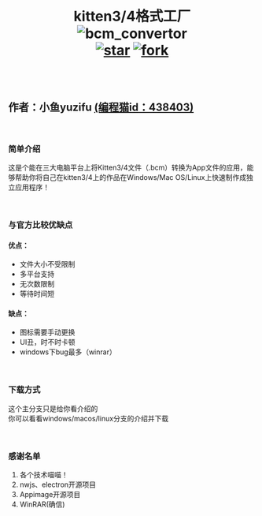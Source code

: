 <h1 align="center">
    <br>
    kitten3/4格式工厂
    <br>
    <img alt="bcm_convertor" src="https://server.yuzifu.top:25266/down/78G7G3mC3na7"/>
    <br>
    <a href='https://gitee.com/sf-yuzifu/bcm_convertor/stargazers'><img src='https://gitee.com/sf-yuzifu/bcm_convertor/badge/star.svg?theme=white' alt='star'></img></a>
    <a href='https://gitee.com/sf-yuzifu/bcm_convertor/members'><img src='https://gitee.com/sf-yuzifu/bcm_convertor/badge/fork.svg?theme=white' alt='fork'></img></a>
    <br>
</h1>
<br>
<br>

## **作者：小鱼yuzifu**  [(编程猫id：438403)](https://shequ.codemao.cn/user/438403)

<br>

### 简单介绍

这是个能在三大电脑平台上将Kitten3/4文件（.bcm）转换为App文件的应用，能够帮助你将自己在kitten3/4上的作品在Windows/Mac OS/Linux上快速制作成独立应用程序！

<br>

### 与官方比较优缺点

#### 优点：  
* 文件大小不受限制  
* 多平台支持  
* 无次数限制  
* 等待时间短
#### 缺点：
* 图标需要手动更换
* UI丑，时不时卡顿
* windows下bug最多（winrar）

<br>

### 下载方式

这个主分支只是给你看介绍的<br>
你可以看看windows/macos/linux分支的介绍并下载

<br>

### 感谢名单

1. 各个技术喵喵！  
2. nwjs、electron开源项目  
3. Appimage开源项目  
4. WinRAR(确信)

